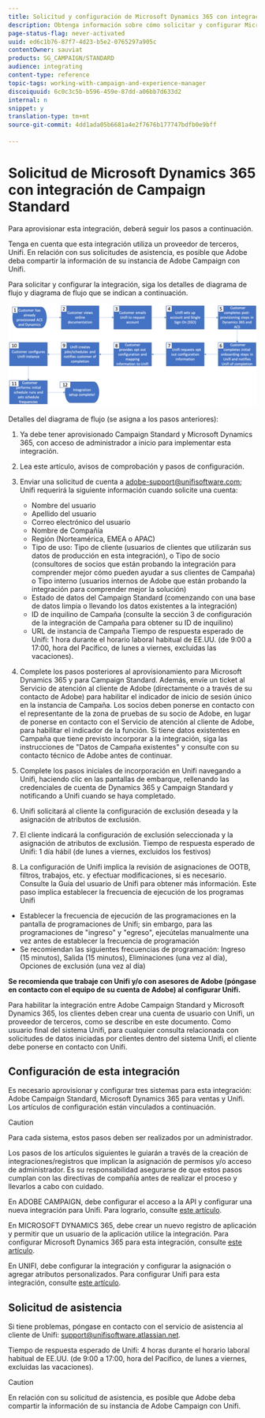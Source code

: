 ```yaml
---
title: Solicitud y configuración de Microsoft Dynamics 365 con integración de Campaign Standard
description: Obtenga información sobre cómo solicitar y configurar Microsoft Dynamics 365 con la integración de Campaign Standard
page-status-flag: never-activated
uuid: ed6c1b76-87f7-4d23-b5e2-0765297a905c
contentOwner: sauviat
products: SG_CAMPAIGN/STANDARD
audience: integrating
content-type: reference
topic-tags: working-with-campaign-and-experience-manager
discoiquuid: 6c0c3c5b-b596-459e-87dd-a06bb7d633d2
internal: n
snippet: y
translation-type: tm+mt
source-git-commit: 4dd1ada05b6681a4e2f7676b177747bdfb0e9bff

---
```



# Solicitud de Microsoft Dynamics 365 con integración de Campaign Standard

Para aprovisionar esta integración, deberá seguir los pasos a continuación.

Tenga en cuenta que esta integración utiliza un proveedor de terceros, Unifi.  En relación con sus solicitudes de asistencia, es posible que Adobe deba compartir la información de su instancia de Adobe Campaign con Unifi.

Para solicitar y configurar la integración, siga los detalles de diagrama de flujo y diagrama de flujo que se indican a continuación.

![](assets/provisioning-wf.png)

Detalles del diagrama de flujo (se asigna a los pasos anteriores):

1. Ya debe tener aprovisionado Campaign Standard y Microsoft Dynamics 365, con acceso de administrador a inicio para implementar esta integración.

1. Lea este artículo, avisos de comprobación y pasos de configuración.

1. Enviar una solicitud de cuenta a adobe-support@unifisoftware.com; Unifi requerirá la siguiente información cuando solicite una cuenta:
   * Nombre del usuario
   * Apellido del usuario
   * Correo electrónico del usuario
   * Nombre de Compañía
   * Región (Norteamérica, EMEA o APAC)
   * Tipo de uso:  Tipo de cliente (usuarios de clientes que utilizarán sus datos de producción en esta integración), o Tipo de socio (consultores de socios que están probando la integración para comprender mejor cómo pueden ayudar a sus clientes de Campaña) o Tipo interno (usuarios internos de Adobe que están probando la integración para comprender mejor la solución)
   * Estado de datos del Campaign Standard (comenzando con una base de datos limpia o llevando los datos existentes a la integración)
   * ID de inquilino de Campaña (consulte la sección 3 de configuración de la integración de Campaña para obtener su ID de inquilino)
   * URL de instancia de Campaña
   Tiempo de respuesta esperado de Unifi: 1 hora durante el horario laboral habitual de EE.UU. (de 9:00 a 17:00, hora del Pacífico, de lunes a viernes, excluidas las vacaciones).

1. Complete los pasos posteriores al aprovisionamiento para Microsoft Dynamics 365 y para Campaign Standard.
Además, envíe un ticket al Servicio de atención al cliente de Adobe (directamente o a través de su contacto de Adobe) para habilitar el indicador de inicio de sesión único en la instancia de Campaña. Los socios deben ponerse en contacto con el representante de la zona de pruebas de su socio de Adobe, en lugar de ponerse en contacto con el Servicio de atención al cliente de Adobe, para habilitar el indicador de la función.
Si tiene datos existentes en Campaña que tiene previsto incorporar a la integración, siga las instrucciones de &quot;Datos de Campaña existentes&quot; y consulte con su contacto técnico de Adobe antes de continuar.

1. Complete los pasos iniciales de incorporación en Unifi navegando a Unifi, haciendo clic en las pantallas de embarque, rellenando las credenciales de cuenta de Dynamics 365 y Campaign Standard y notificando a Unifi cuando se haya completado.

1. Unifi solicitará al cliente la configuración de exclusión deseada y la asignación de atributos de exclusión.

1. El cliente indicará la configuración de exclusión seleccionada y la asignación de atributos de exclusión.
Tiempo de respuesta esperado de Unifi: 1 día hábil (de lunes a viernes, excluidos los festivos)

1. La configuración de Unifi implica la revisión de asignaciones de OOTB, filtros, trabajos, etc. y efectuar modificaciones, si es necesario.  Consulte la Guía del usuario de Unifi para obtener más información.
Este paso implica establecer la frecuencia de ejecución de los programas Unifi
* Establecer la frecuencia de ejecución de las programaciones en la pantalla de programaciones de Unifi; sin embargo, para las programaciones de &quot;ingreso&quot; y &quot;egreso&quot;, ejecútelas manualmente una vez antes de establecer la frecuencia de programación
* Se recomiendan las siguientes frecuencias de programación: Ingreso (15 minutos), Salida (15 minutos), Eliminaciones (una vez al día), Opciones de exclusión (una vez al día)

**Se recomienda que trabaje con Unifi y/o con asesores de Adobe (póngase en contacto con el equipo de su cuenta de Adobe) al configurar Unifi.**

Para habilitar la integración entre Adobe Campaign Standard y Microsoft Dynamics 365, los clientes deben crear una cuenta de usuario con Unifi, un proveedor de terceros, como se describe en este documento.   Como usuario final del sistema Unifi, para cualquier consulta relacionada con solicitudes de datos iniciadas por clientes dentro del sistema Unifi, el cliente debe ponerse en contacto con Unifi.

## Configuración de esta integración

Es necesario aprovisionar y configurar tres sistemas para esta integración: Adobe Campaign Standard, Microsoft Dynamics 365 para ventas y Unifi. Los artículos de configuración están vinculados a continuación.

>[!CAUTION]
>
>Para cada sistema, estos pasos deben ser realizados por un administrador.
>
>Los pasos de los artículos siguientes le guiarán a través de la creación de integraciones/registros que implican la asignación de permisos y/o acceso de administrador.  Es su responsabilidad asegurarse de que estos pasos cumplan con las directivas de compañía antes de realizar el proceso y llevarlos a cabo con cuidado.

En ADOBE CAMPAIGN, debe configurar el acceso a la API y configurar una nueva integración para Unifi. Para lograrlo, consulte [este artículo](../../integrating/using/configure-adobe-io-for-ms-dynamic.md).

En MICROSOFT DYNAMICS 365, debe crear un nuevo registro de aplicación y permitir que un usuario de la aplicación utilice la integración.  Para configurar Microsoft Dynamics 365 para esta integración, consulte [este artículo](../../integrating/using/configure-microsoft-dynamics-365-for-campaign-integration.md).

En UNIFI, debe configurar la integración y configurar la asignación o agregar atributos personalizados. Para configurar Unifi para esta integración, consulte [este artículo](../../integrating/using/configure-unifi-for-microsoft-dynamics-365-integration.md).

## Solicitud de asistencia

Si tiene problemas, póngase en contacto con el servicio de asistencia al cliente de Unifi: [support@unifisoftware.atlassian.net](mailto:support@unifisoftware.atlassian.net).

Tiempo de respuesta esperado de Unifi: 4 horas durante el horario laboral habitual de EE.UU. (de 9:00 a 17:00, hora del Pacífico, de lunes a viernes, excluidas las vacaciones).

>[!CAUTION]
>
>En relación con su solicitud de asistencia, es posible que Adobe deba compartir la información de su instancia de Adobe Campaign con Unifi.
